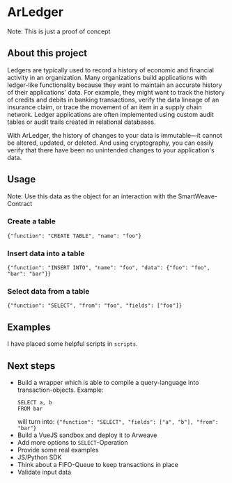 # ArLedger
Note: This is just a proof of concept
## About this project
Ledgers are typically used to record a history of economic and financial activity in an organization. 
Many organizations build applications with ledger-like functionality because they want to maintain an accurate history 
of their applications' data. For example, they might want to track the history of credits and debits in banking 
transactions, verify the data lineage of an insurance claim, or trace the movement of an item in a supply chain network. 
Ledger applications are often implemented using custom audit tables or audit trails created in relational databases.

With ArLedger, the history of changes to your data is immutable—it cannot be altered, updated, or deleted. 
And using cryptography, you can easily verify that there have been no unintended changes to your application's data. 
## Usage
Note: Use this data as the object for an interaction with the SmartWeave-Contract
### Create a table
`{"function": "CREATE TABLE", "name": "foo"}`
### Insert data into a table
`{"function": "INSERT INTO", "name": "foo", "data": {"foo": "foo", "bar": "bar"}}`
### Select data from a table
`{"function": "SELECT", "from": "foo", "fields": ["foo"]}`
## Examples
I have placed some helpful scripts in `scripts`.

## Next steps
*   Build a wrapper which is able to compile a query-language into transaction-objects. Example:
    ```
    SELECT a, b
    FROM bar
    ```
    will turn into:
    `{"function": "SELECT", "fields": ["a", "b"], "from": "bar"}`
*   Build a VueJS sandbox and deploy it to Arweave
*   Add more options to `SELECT`-Operation
*   Provide some real examples
*   JS/Python SDK
*   Think about a FIFO-Queue to keep transactions in place
*   Validate input data